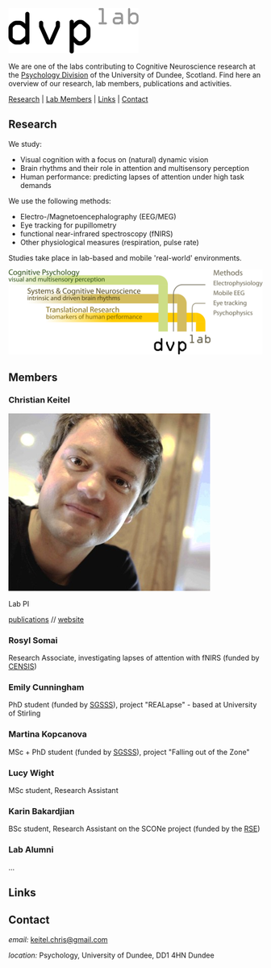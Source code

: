 ![display dvplab logo](/images/logo_s.png)

We are one of the labs contributing to Cognitive Neuroscience research at the [Psychology Division](https://www.dundee.ac.uk/psychology) of the University of Dundee, Scotland. Find here an overview of our research, lab members, publications and activities.

[Research](#research) | [Lab Members](#members) | [Links](#links) | [Contact](#contact)

## Research

We study:
- Visual cognition with a focus on (natural) dynamic vision
- Brain rhythms and their role in attention and multisensory perception
- Human performance: predicting lapses of attention under high task demands

We use the following methods:
- Electro-/Magnetoencephalography (EEG/MEG)
- Eye tracking for pupillometry
- functional near-infrared spectroscopy (fNIRS)
- Other physiological measures (respiration, pulse rate)

Studies take place in lab-based and mobile 'real-world' environments.

![display dvplab themes](/images/dvplab_themes.png)

## Members

### Christian Keitel

![display ck profile pic|width=100px](/images/ck_profile_pic.jpg)

Lab PI

[publications](https://scholar.google.com/citations?user=hTkSbg8AAAAJ&hl=en>publications) // [website](https://keitelscience.com)

### Rosyl Somai

Research Associate, investigating lapses of attention with fNIRS (funded by [CENSIS](https://censis.org.uk/))

### Emily Cunningham

PhD student (funded by [SGSSS](https://www.sgsss.ac.uk/)), project "REALapse" - based at University of Stirling

### Martina Kopcanova

MSc + PhD student (funded by [SGSSS](https://www.sgsss.ac.uk/)), project "Falling out of the Zone"

### Lucy Wight

MSc student, Research Assistant

### Karin Bakardjian

BSc student, Research Assistant on the SCONe project (funded by the [RSE](https://rse.org.uk/))

### Lab Alumni

...

## Links



## Contact

_email:_ [keitel.chris@gmail.com](mailto:keitel.chris@gmail.com)

_location:_ Psychology, University of Dundee, DD1 4HN Dundee